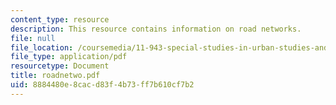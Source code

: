 ```yaml
---
content_type: resource
description: This resource contains information on road networks.
file: null
file_location: /coursemedia/11-943-special-studies-in-urban-studies-and-planning-the-cardener-river-corridor-workshop-fall-2001/8884480e8cacd83f4b73ff7b610cf7b2_roadnetwo.pdf
file_type: application/pdf
resourcetype: Document
title: roadnetwo.pdf
uid: 8884480e-8cac-d83f-4b73-ff7b610cf7b2
---
```

